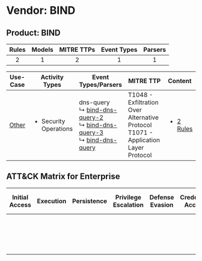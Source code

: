 Vendor: BIND
============
Product: BIND
-------------
| Rules | Models | MITRE TTPs | Event Types | Parsers |
|:-----:|:------:|:----------:|:-----------:|:-------:|
|   2   |   1    |     2      |      1      |    1    |

|                Use-Case                | Activity Types                        | Event Types/Parsers                                                                                                                                                                                                    | MITRE TTP                                                                                | Content                                                          |
|:--------------------------------------:| ------------------------------------- | ---------------------------------------------------------------------------------------------------------------------------------------------------------------------------------------------------------------------- | ---------------------------------------------------------------------------------------- | ---------------------------------------------------------------- |
| [Other](../../../UseCases/uc_other.md) | <ul><li>Security Operations</li></ul> |  dns-query<br> ↳ [bind-dns-query-2](Parsers/parserContent_bind-dns-query-2.md)<br> ↳ [bind-dns-query-3](Parsers/parserContent_bind-dns-query-3.md)<br> ↳ [bind-dns-query](Parsers/parserContent_bind-dns-query.md)<br> | T1048 - Exfiltration Over Alternative Protocol<br>T1071 - Application Layer Protocol<br> | [<ul><li>2 Rules</li></ul>](Rules_Models/r_m_bind_bind_Other.md) |

ATT&CK Matrix for Enterprise
----------------------------
| Initial Access | Execution | Persistence | Privilege Escalation | Defense Evasion | Credential Access | Discovery | Lateral Movement | Collection | Command and Control                                                             | Exfiltration                                                                                | Impact |
| -------------- | --------- | ----------- | -------------------- | --------------- | ----------------- | --------- | ---------------- | ---------- | ------------------------------------------------------------------------------- | ------------------------------------------------------------------------------------------- | ------ |
|                |           |             |                      |                 |                   |           |                  |            | [Application Layer Protocol](https://attack.mitre.org/techniques/T1071)<br><br> | [Exfiltration Over Alternative Protocol](https://attack.mitre.org/techniques/T1048)<br><br> |        |